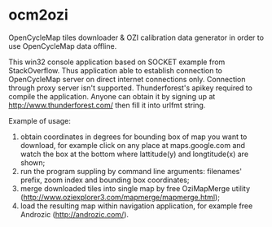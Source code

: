 # ocm2ozi
OpenCycleMap tiles downloader & OZI calibration data generator in order to use OpenCycleMap data offline.

This win32 console application based on SOCKET example from StackOverflow. Thus application able to establish connection to OpenCycleMap server on direct internet connections only. Connection through proxy server isn't supported.
Thunderforest's apikey required to compile the application. Anyone can obtain it by signing up at http://www.thunderforest.com/ then fill it into urlfmt string.

Example of usage:
1) obtain coordinates in degrees for bounding box of map you want to download, for example click on any place at maps.google.com and watch the box at the bottom where lattitude(y) and longtitude(x) are shown;
2) run the program suppling by command line arguments: filenames' prefix, zoom index and bounding box coordinates;
3) merge downloaded tiles into single map by free OziMapMerge utility (http://www.oziexplorer3.com/mapmerge/mapmerge.html);
4) load the resulting map within navigation application, for example free Androzic (http://androzic.com/).
